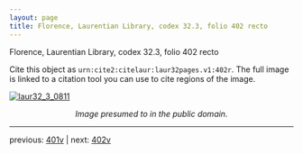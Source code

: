 ```yaml
---
layout: page
title: Florence, Laurentian Library, codex 32.3, folio 402 recto
---
```


Florence, Laurentian Library, codex 32.3, folio 402 recto

Cite this object as `urn:cite2:citelaur:laur32pages.v1:402r`.  The full image is linked to a citation tool you can use to cite regions of the image.

[![laur32_3_0811](http://www.homermultitext.org/iipsrv?IIIF=/project/homer/pyramidal/deepzoom/citelaur/laur32imgs/v1/laur32_3_0811.tif/full/800,/0/default.jpg)](http://www.homermultitext.org/ict2/?urn=urn:cite2:citelaur:laur32imgs.v1:laur32_3_0811) 

<p style="text-align: center; font-style: italic;">Image presumed to in the public domain.</p>

---

previous: [401v](../401v/) | next: [402v](../402v/)
